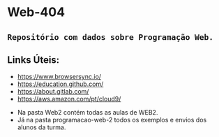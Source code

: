 ﻿# Web-404

`Repositório com dados sobre Programação Web.`
-------------

## Links Úteis:

- https://www.browsersync.io/
- https://education.github.com/
- https://about.gitlab.com/
- https://aws.amazon.com/pt/cloud9/


* Na pasta Web2 contém todas as aulas de WEB2.
* Já na pasta programacao-web-2 todos os exemplos e envios dos alunos da turma.
